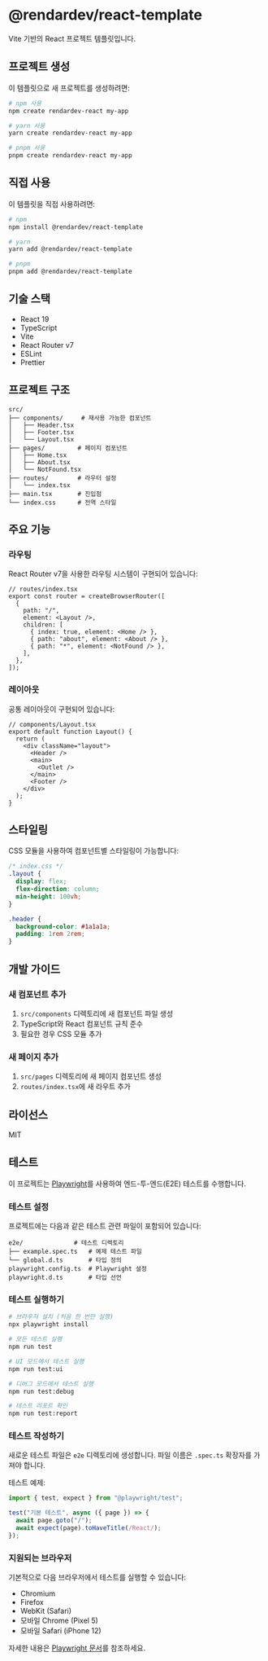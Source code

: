 # @rendardev/react-template

Vite 기반의 React 프로젝트 템플릿입니다.

## 프로젝트 생성

이 템플릿으로 새 프로젝트를 생성하려면:

```bash
# npm 사용
npm create rendardev-react my-app

# yarn 사용
yarn create rendardev-react my-app

# pnpm 사용
pnpm create rendardev-react my-app
```

## 직접 사용

이 템플릿을 직접 사용하려면:

```bash
# npm
npm install @rendardev/react-template

# yarn
yarn add @rendardev/react-template

# pnpm
pnpm add @rendardev/react-template
```

## 기술 스택

- React 19
- TypeScript
- Vite
- React Router v7
- ESLint
- Prettier

## 프로젝트 구조

```
src/
├── components/     # 재사용 가능한 컴포넌트
│   ├── Header.tsx
│   ├── Footer.tsx
│   └── Layout.tsx
├── pages/         # 페이지 컴포넌트
│   ├── Home.tsx
│   ├── About.tsx
│   └── NotFound.tsx
├── routes/        # 라우터 설정
│   └── index.tsx
├── main.tsx       # 진입점
└── index.css      # 전역 스타일
```

## 주요 기능

### 라우팅

React Router v7을 사용한 라우팅 시스템이 구현되어 있습니다:

```tsx
// routes/index.tsx
export const router = createBrowserRouter([
  {
    path: "/",
    element: <Layout />,
    children: [
      { index: true, element: <Home /> },
      { path: "about", element: <About /> },
      { path: "*", element: <NotFound /> },
    ],
  },
]);
```

### 레이아웃

공통 레이아웃이 구현되어 있습니다:

```tsx
// components/Layout.tsx
export default function Layout() {
  return (
    <div className="layout">
      <Header />
      <main>
        <Outlet />
      </main>
      <Footer />
    </div>
  );
}
```

## 스타일링

CSS 모듈을 사용하여 컴포넌트별 스타일링이 가능합니다:

```css
/* index.css */
.layout {
  display: flex;
  flex-direction: column;
  min-height: 100vh;
}

.header {
  background-color: #1a1a1a;
  padding: 1rem 2rem;
}
```

## 개발 가이드

### 새 컴포넌트 추가

1. `src/components` 디렉토리에 새 컴포넌트 파일 생성
2. TypeScript와 React 컴포넌트 규칙 준수
3. 필요한 경우 CSS 모듈 추가

### 새 페이지 추가

1. `src/pages` 디렉토리에 새 페이지 컴포넌트 생성
2. `routes/index.tsx`에 새 라우트 추가

## 라이선스

MIT

## 테스트

이 프로젝트는 [Playwright](https://playwright.dev/)를 사용하여 엔드-투-엔드(E2E) 테스트를 수행합니다.

### 테스트 설정

프로젝트에는 다음과 같은 테스트 관련 파일이 포함되어 있습니다:

```
e2e/              # 테스트 디렉토리
├── example.spec.ts   # 예제 테스트 파일
└── global.d.ts       # 타입 정의
playwright.config.ts  # Playwright 설정
playwright.d.ts       # 타입 선언
```

### 테스트 실행하기

```bash
# 브라우저 설치 (처음 한 번만 실행)
npx playwright install

# 모든 테스트 실행
npm run test

# UI 모드에서 테스트 실행
npm run test:ui

# 디버그 모드에서 테스트 실행
npm run test:debug

# 테스트 리포트 확인
npm run test:report
```

### 테스트 작성하기

새로운 테스트 파일은 `e2e` 디렉토리에 생성합니다. 파일 이름은 `.spec.ts` 확장자를 가져야 합니다.

테스트 예제:

```typescript
import { test, expect } from "@playwright/test";

test("기본 테스트", async ({ page }) => {
  await page.goto("/");
  await expect(page).toHaveTitle(/React/);
});
```

### 지원되는 브라우저

기본적으로 다음 브라우저에서 테스트를 실행할 수 있습니다:

- Chromium
- Firefox
- WebKit (Safari)
- 모바일 Chrome (Pixel 5)
- 모바일 Safari (iPhone 12)

자세한 내용은 [Playwright 문서](https://playwright.dev/docs/intro)를 참조하세요.
